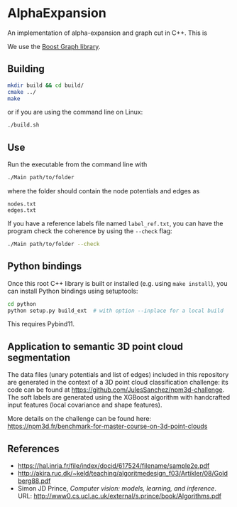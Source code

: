 # AlphaExpansion

An implementation of alpha-expansion and graph cut in C++. This is 

We use the [Boost Graph library](https://www.boost.org/doc/libs/1_72_0/libs/graph/doc/index.html).

## Building

```bash
mkdir build && cd build/
cmake ../
make
```
or if you are using the command line on Linux:
```bash
./build.sh
```

## Use

Run the executable from the command line with
```bash
./Main path/to/folder
```
where the folder should contain the node potentials and edges as
```
nodes.txt
edges.txt
```


If you have a reference labels file named `label_ref.txt`, you can have the program check the coherence by using the `--check` flag:
```bash
./Main path/to/folder --check
```

## Python bindings

Once this root C++ library is built or installed (e.g. using `make install`), you can install Python bindings using setuptools:
```bash
cd python
python setup.py build_ext  # with option --inplace for a local build
```
This requires Pybind11.

## Application to semantic 3D point cloud segmentation

The data files (unary potentials and list of edges) included in this repository are generated in the context of a 3D point cloud classification challenge: its code can be found at https://github.com/JulesSanchez/npm3d-challenge. The soft labels are generated using the XGBoost algorithm with handcrafted input features (local covariance and shape features).

More details on the challenge can be found here: https://npm3d.fr/benchmark-for-master-course-on-3d-point-clouds 


## References
* https://hal.inria.fr/file/index/docid/617524/filename/sample2e.pdf
* http://akira.ruc.dk/~keld/teaching/algoritmedesign_f03/Artikler/08/Goldberg88.pdf 
* Simon JD Prince, _Computer vision: models, learning, and inference_. URL: http://www0.cs.ucl.ac.uk/external/s.prince/book/Algorithms.pdf